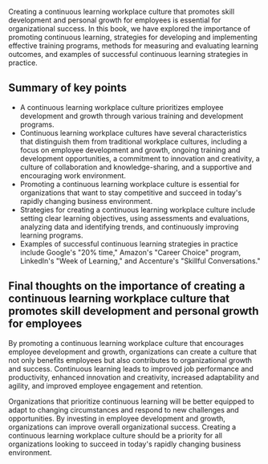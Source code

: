
Creating a continuous learning workplace culture that promotes skill development and personal growth for employees is essential for organizational success. In this book, we have explored the importance of promoting continuous learning, strategies for developing and implementing effective training programs, methods for measuring and evaluating learning outcomes, and examples of successful continuous learning strategies in practice.

Summary of key points
---------------------

* A continuous learning workplace culture prioritizes employee development and growth through various training and development programs.
* Continuous learning workplace cultures have several characteristics that distinguish them from traditional workplace cultures, including a focus on employee development and growth, ongoing training and development opportunities, a commitment to innovation and creativity, a culture of collaboration and knowledge-sharing, and a supportive and encouraging work environment.
* Promoting a continuous learning workplace culture is essential for organizations that want to stay competitive and succeed in today's rapidly changing business environment.
* Strategies for creating a continuous learning workplace culture include setting clear learning objectives, using assessments and evaluations, analyzing data and identifying trends, and continuously improving learning programs.
* Examples of successful continuous learning strategies in practice include Google's "20% time," Amazon's "Career Choice" program, LinkedIn's "Week of Learning," and Accenture's "Skillful Conversations."

Final thoughts on the importance of creating a continuous learning workplace culture that promotes skill development and personal growth for employees
------------------------------------------------------------------------------------------------------------------------------------------------------

By promoting a continuous learning workplace culture that encourages employee development and growth, organizations can create a culture that not only benefits employees but also contributes to organizational growth and success. Continuous learning leads to improved job performance and productivity, enhanced innovation and creativity, increased adaptability and agility, and improved employee engagement and retention.

Organizations that prioritize continuous learning will be better equipped to adapt to changing circumstances and respond to new challenges and opportunities. By investing in employee development and growth, organizations can improve overall organizational success. Creating a continuous learning workplace culture should be a priority for all organizations looking to succeed in today's rapidly changing business environment.
